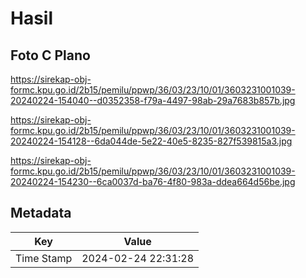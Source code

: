 # Hasil

## Foto C Plano

https://sirekap-obj-formc.kpu.go.id/2b15/pemilu/ppwp/36/03/23/10/01/3603231001039-20240224-154040--d0352358-f79a-4497-98ab-29a7683b857b.jpg

https://sirekap-obj-formc.kpu.go.id/2b15/pemilu/ppwp/36/03/23/10/01/3603231001039-20240224-154128--6da044de-5e22-40e5-8235-827f539815a3.jpg

https://sirekap-obj-formc.kpu.go.id/2b15/pemilu/ppwp/36/03/23/10/01/3603231001039-20240224-154230--6ca0037d-ba76-4f80-983a-ddea664d56be.jpg


## Metadata

| Key        | Value               |
| ---------- | ------------------- |
| Time Stamp | 2024-02-24 22:31:28 |



